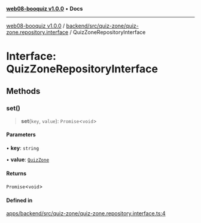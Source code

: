 [**web08-booquiz v1.0.0**](../../../../../README.md) • **Docs**

***

[web08-booquiz v1.0.0](../../../../../modules.md) / [backend/src/quiz-zone/quiz-zone.repository.interface](../README.md) / QuizZoneRepositoryInterface

# Interface: QuizZoneRepositoryInterface

## Methods

### set()

> **set**(`key`, `value`): `Promise`\<`void`\>

#### Parameters

• **key**: `string`

• **value**: [`QuizZone`](../../entities/quiz-zone.entity/interfaces/QuizZone.md)

#### Returns

`Promise`\<`void`\>

#### Defined in

[apps/backend/src/quiz-zone/quiz-zone.repository.interface.ts:4](https://github.com/boostcampwm-2024/web08-BooQuiz/blob/070f8cd9fc8f2112d3401f93894ddd08f59e2916/apps/backend/src/quiz-zone/quiz-zone.repository.interface.ts#L4)
